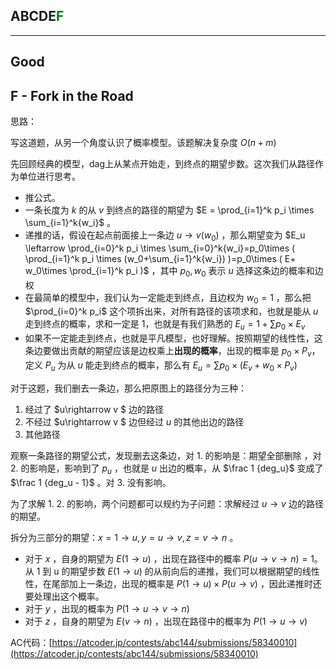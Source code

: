 ## ABCDE<font color=green>F</font>

---

## Good

## F - Fork in the Road

思路：

写这道题，从另一个角度认识了概率模型。该题解决复杂度 $O(n+m)$

先回顾经典的模型，dag上从某点开始走，到终点的期望步数。这次我们从路径作为单位进行思考。

- 推公式。
- 一条长度为 $k$ 的从 $v$ 到终点的路径的期望为 $E = \prod_{i=1}^k p_i \times \sum_{i=1}^k{w_i}$ 。
- 递推的话，假设在起点前面接上一条边 $u\rightarrow v(w_0)$ ，那么期望变为  $E_u \leftarrow \prod_{i=0}^k p_i \times \sum_{i=0}^k{w_i}=p_0\times ( \prod_{i=1}^k p_i \times (w_0+\sum_{i=1}^k{w_i}) )=p_0\times ( E+ w_0\times \prod_{i=1}^k p_i )$ ，其中 $p_0, w_0$ 表示 $u$ 选择这条边的概率和边权
- 在最简单的模型中，我们认为一定能走到终点，且边权为 $w_0=1$ ，那么把 $\prod_{i=0}^k p_i$ 这个项拆出来，对所有路径的该项求和，也就是能从 $u$ 走到终点的概率，求和一定是 1，也就是有我们熟悉的 $E_u=1+\sum p_0\times E_v$
- 如果不一定能走到终点，也就是平凡模型，也好理解。按照期望的线性性，这条边要做出贡献的期望应该是边权乘上**出现的概率**，出现的概率是 $p_0\times P_v$，定义 $P_u$ 为从 $u$ 能走到终点的概率，那么有 $E_u=\sum{p_0\times (E_v+w_0\times P_v)}$ 

对于这题，我们删去一条边，那么把原图上的路径分为三种：

1. 经过了 $u\rightarrow v $ 边的路径
2. 不经过 $u\rightarrow v $ 边但经过 $u$ 的其他出边的路径
3. 其他路径

观察一条路径的期望公式，发现删去这条边，对 1. 的影响是：期望全部删除 ，对 2. 的影响是，影响到了 $p_u$ ，也就是 $u$ 出边的概率，从 $\frac 1 {deg_u}$ 变成了 $\frac 1 {deg_u - 1}$ 。对 3. 没有影响。

为了求解 1. 2. 的影响，两个问题都可以规约为子问题：求解经过 $u\rightarrow v$ 边的路径的期望。

拆分为三部分的期望：$x=1\rightarrow u, y=u\rightarrow v, z=v\rightarrow n$ 。
- 对于 $x$ ，自身的期望为 $E(1\rightarrow u)$ ，出现在路径中的概率 $P(u \rightarrow v \rightarrow n) = 1$。从 1 到 u 的期望步数 $E(1\rightarrow u)$ 的从前向后的递推，我们可以根据期望的线性性，在尾部加上一条边，出现的概率是 $P(1\rightarrow u)\times P(u\rightarrow v)$ ，因此递推时还要处理出这个概率。
- 对于 $y$ ，出现的概率为 $P(1\rightarrow u\rightarrow v\rightarrow n)$
- 对于 $z$ ，自身的期望为 $E(v\rightarrow n)$ ，出现在路径中的概率为 $P(1\rightarrow u\rightarrow v)$

AC代码：[https://atcoder.jp/contests/abc144/submissions/58340010](https://atcoder.jp/contests/abc144/submissions/58340010)